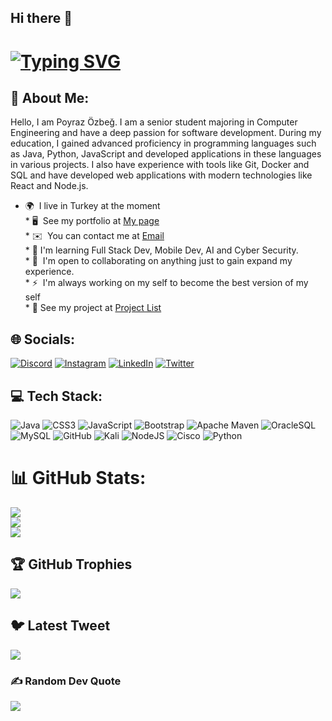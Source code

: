 ## Hi there 👋

<!--
**poyrazozbeg1/poyrazozbeg1** is a ✨ _special_ ✨ repository because its `README.md` (this file) appears on your GitHub profile.

Here are some ideas to get you started:

- 🔭 I’m currently working on ...
- 🌱 I’m currently learning ...
- 👯 I’m looking to collaborate on ...
- 🤔 I’m looking for help with ...
- 💬 Ask me about ...
- 📫 How to reach me: ...
- 😄 Pronouns: ...
- ⚡ Fun fact: ...
-->
<!-- ![](#gif ) -->

[![Typing SVG](https://readme-typing-svg.demolab.com?font=Fira+Code&size=25&pause=1000&center=false&vCenter=false&width=500&lines=HELLO!;I'm+Poyraz+;b9reas;Computer+Engineer;System+Engineer;AI+Developer;Back+End+Developer)](https://git.io/typing-svg)
=======================

💫 About Me: 
--------------------

Hello, I am Poyraz Özbeğ. I am a senior student majoring in Computer Engineering and have a deep passion for software development. During my education, I gained advanced proficiency in programming languages such as Java, Python, JavaScript and developed applications in these languages in various projects. I also have experience with tools like Git, Docker and SQL and have developed web applications with modern technologies like React and Node.js.


* 🌍  I live in Turkey at the moment<br> * 🖥️  See my portfolio at  [My page](https://poyrazozbeg1.github.io/poyrazozbeg/)<br>* ✉️  You can contact me at [Email](mailto:poyrazozbeg@gmail.com)<br> *  🧠  I'm learning Full Stack Dev, Mobile Dev, AI and Cyber Security.<br> * 🤝  I'm open to collaborating on anything just to gain expand my experience.<br> * ⚡  I'm always working on my self to become the best version of my self<br> * 🚀 See my project at [Project List](https://github.com/poyrazozbeg1/projectList)


## 🌐 Socials:
[![Discord](https://img.shields.io/badge/Discord-%237289DA.svg?logo=discord&logoColor=white)](#) [![Instagram](https://img.shields.io/badge/Instagram-%23E4405F.svg?logo=Instagram&logoColor=white)](https://instagram.com/poyrazozbeg) [![LinkedIn](https://img.shields.io/badge/LinkedIn-%230077B5.svg?logo=linkedin&logoColor=white)](https://www.linkedin.com/in/poyraz-%C3%B6zbe%C4%9F-3303b5226/) [![Twitter](https://img.shields.io/badge/Twitter-%231DA1F2.svg?logo=Twitter&logoColor=white)](#) 

## 💻 Tech Stack:
![Java](https://img.shields.io/badge/Java-ED8B00?style=for-the-badge&logo=openjdk&logoColor=white) ![CSS3](https://img.shields.io/badge/css3-%231572B6.svg?style=for-the-badge&logo=css3&logoColor=white) ![JavaScript](https://img.shields.io/badge/javascript-%23323330.svg?style=for-the-badge&logo=javascript&logoColor=%23F7DF1E) ![Bootstrap](https://img.shields.io/badge/bootstrap-%23563D7C.svg?style=for-the-badge&logo=bootstrap&logoColor=white)  ![Apache Maven](https://img.shields.io/badge/Apache%20Maven-C71A36?style=for-the-badge&logo=Apache%20Maven&logoColor=white) ![OracleSQL](https://img.shields.io/badge/Oracle%20SQL%20-CC2927?style=for-the-badge&logo=oracle&logoColor=white) ![MySQL](https://img.shields.io/badge/mysql-%2300f.svg?style=for-the-badge&logo=mysql&logoColor=white) ![GitHub](https://img.shields.io/badge/github-%23121011.svg?style=for-the-badge&logo=github&logoColor=white) 
![Kali](https://img.shields.io/badge/Kali-268BEE?style=for-the-badge&logo=kalilinux&logoColor=white)
![NodeJS](https://img.shields.io/badge/node.js-6DA55F?style=for-the-badge&logo=node.js&logoColor=white)
![Cisco](https://img.shields.io/badge/cisco-%23049fd9.svg?style=for-the-badge&logo=cisco&logoColor=black)
![Python](https://img.shields.io/badge/python-3670A0?style=for-the-badge&logo=python&logoColor=ffdd54)



# 📊 GitHub Stats:
![](https://github-readme-stats.vercel.app/api?username=poyrazozbeg1&theme=gotham&hide_border=true&include_all_commits=false&count_private=true)<br/>
![](https://github-readme-streak-stats.herokuapp.com/?user=poyrazozbeg1&theme=gotham&hide_border=true)<br/>
![](https://github-readme-stats.vercel.app/api/top-langs/?username=poyrazozbeg1&theme=gotham&hide_border=true&include_all_commits=false&count_private=true&layout=compact)

## 🏆 GitHub Trophies
![](https://github-profile-trophy.vercel.app/?username=poyrazozbeg1&theme=apprentice&no-frame=true&no-bg=false&margin-w=4)

## 🐦 Latest Tweet
[![](https://gtce.itsvg.in/api?username=poyrazozbeg)](https://github.com/VishwaGauravIn/github-twitter-card-embed)

### ✍️ Random Dev Quote
![](https://quotes-github-readme.vercel.app/api?type=horizontal&theme=tokyonight)
